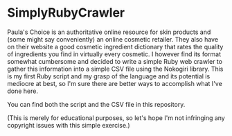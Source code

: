 SimplyRubyCrawler
=================

Paula's Choice is an authoritative online resource for skin products and (some might say conveniently) an online cosmetic retailer. They also have on their website a good cosmetic ingredient dictionary that rates the quality of ingredients you find in virtually every cosmetic. I however find its format somewhat cumbersome and decided to write a simple Ruby web crawler to gather this information into a simple CSV file using the Nokogiri library. This is my first Ruby script and my grasp of the language and its potential is mediocre at best, so I'm sure there are better ways to accomplish what I've done here.

You can find both the script and the CSV file in this repository.

(This is merely for educational purposes, so let's hope I'm not infringing any copyright issues with this simple exercise.)
